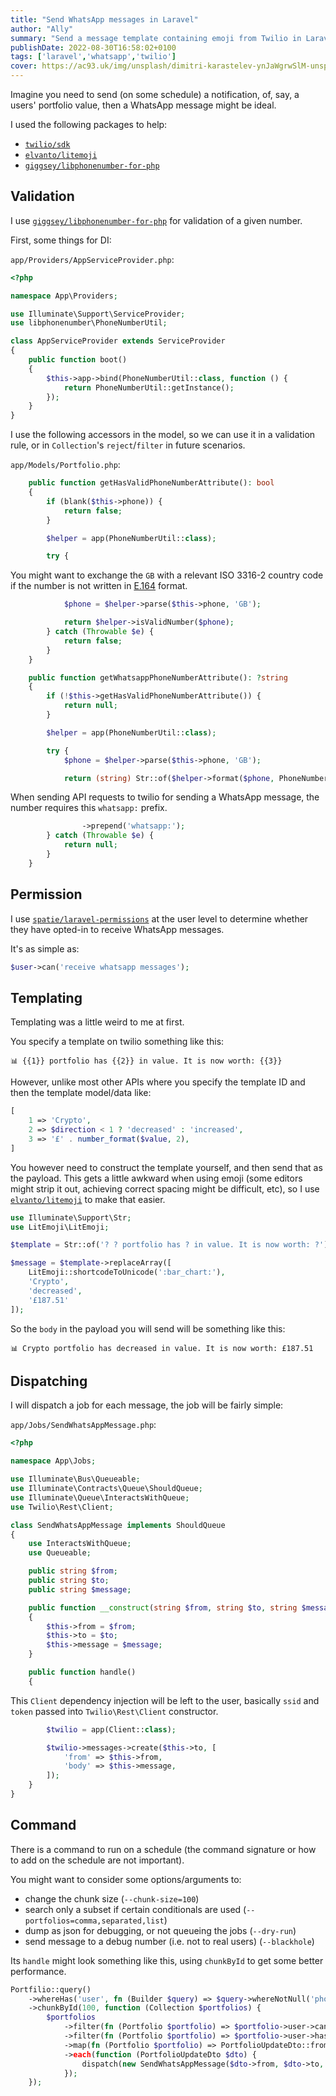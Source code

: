 ```yaml
---
title: "Send WhatsApp messages in Laravel"
author: "Ally"
summary: "Send a message template containing emoji from Twilio in Laravel"
publishDate: 2022-08-30T16:58:02+0100
tags: ['laravel','whatsapp','twilio']
cover: https://ac93.uk/img/unsplash/dimitri-karastelev-ynJaWgrwSlM-unsplash.jpg
---
```


Imagine you need to send (on some schedule) a notification, of, say, a users' portfolio value, then a WhatsApp message might be ideal.

I used the following packages to help:

* [`twilio/sdk`](https://packagist.org/packages/twilio/sdk)
* [`elvanto/litemoji`](https://packagist.org/packages/elvanto/litemoji)
* [`giggsey/libphonenumber-for-php`](https://packagist.org/packages/giggsey/libphonenumber-for-php)

## Validation

I use [`giggsey/libphonenumber-for-php`](https://packagist.org/packages/giggsey/libphonenumber-for-php) for validation of a given number.

First, some things for DI:

`app/Providers/AppServiceProvider.php`:

```php
<?php

namespace App\Providers;

use Illuminate\Support\ServiceProvider;
use libphonenumber\PhoneNumberUtil;

class AppServiceProvider extends ServiceProvider
{
    public function boot()
    {
        $this->app->bind(PhoneNumberUtil::class, function () {
            return PhoneNumberUtil::getInstance();
        });
    }
}
```

I use the following accessors in the model, so we can use it in a validation rule, or in `Collection`'s `reject`/`filter` in future scenarios.

`app/Models/Portfolio.php`:

```php
    public function getHasValidPhoneNumberAttribute(): bool
    {
        if (blank($this->phone)) {
            return false;
        }

        $helper = app(PhoneNumberUtil::class);

        try {
```

You might want to exchange the `GB` with a relevant ISO 3316-2 country code if the number is not written in [E.164](https://www.twilio.com/docs/glossary/what-e164) format.  

```php
            $phone = $helper->parse($this->phone, 'GB');

            return $helper->isValidNumber($phone);
        } catch (Throwable $e) {
            return false;
        }
    }

    public function getWhatsappPhoneNumberAttribute(): ?string
    {
        if (!$this->getHasValidPhoneNumberAttribute()) {
            return null;
        }

        $helper = app(PhoneNumberUtil::class);

        try {
            $phone = $helper->parse($this->phone, 'GB');

            return (string) Str::of($helper->format($phone, PhoneNumberFormat::E164))
```

When sending API requests to twilio for sending a WhatsApp message, the number requires this `whatsapp:` prefix.

```php
                ->prepend('whatsapp:');
        } catch (Throwable $e) {
            return null;
        }
    }
```


## Permission

I use [`spatie/laravel-permissions`](https://packagist.org/packages/spatie/laravel-permission) at the user level to determine whether they have opted-in to receive WhatsApp messages.

It's as simple as:

```php
$user->can('receive whatsapp messages');
```

## Templating

Templating was a little weird to me at first.

You specify a template on twilio something like this:

```text
📊 {{1}} portfolio has {{2}} in value. It is now worth: {{3}}
```

However, unlike most other APIs where you specify the template ID and then the template model/data like:

```php
[
    1 => 'Crypto',
    2 => $direction < 1 ? 'decreased' : 'increased',
    3 => '£' . number_format($value, 2),
]
```

You however need to construct the template yourself, and then send that as the payload. This gets a little awkward when using emoji (some editors might strip it out, achieving correct spacing might be difficult, etc), so I use [`elvanto/litemoji`](https://packagist.org/packages/elvanto/litemoji) to make that easier.

```php
use Illuminate\Support\Str;
use LitEmoji\LitEmoji;

$template = Str::of('? ? portfolio has ? in value. It is now worth: ?');

$message = $template->replaceArray([
    LitEmoji::shortcodeToUnicode(':bar_chart:'),
    'Crypto',
    'decreased',
    '£187.51'
]);
```

So the `body` in the payload you will send will be something like this:

```text
📊 Crypto portfolio has decreased in value. It is now worth: £187.51
```

## Dispatching

I will dispatch a job for each message, the job will be fairly simple:

`app/Jobs/SendWhatsAppMessage.php`:

```php
<?php

namespace App\Jobs;

use Illuminate\Bus\Queueable;
use Illuminate\Contracts\Queue\ShouldQueue;
use Illuminate\Queue\InteractsWithQueue;
use Twilio\Rest\Client;

class SendWhatsAppMessage implements ShouldQueue
{
    use InteractsWithQueue;
    use Queueable;

    public string $from;
    public string $to;
    public string $message;

    public function __construct(string $from, string $to, string $message)
    {
        $this->from = $from;
        $this->to = $to;
        $this->message = $message;
    }

    public function handle()
    {
```

This `Client` dependency injection will be left to the user, basically `ssid` and `token` passed into `Twilio\Rest\Client` constructor.

```php
        $twilio = app(Client::class);

        $twilio->messages->create($this->to, [
            'from' => $this->from,
            'body' => $this->message,
        ]);
    }
}
```

## Command

There is a command to run on a schedule (the command signature or how to add on the schedule are not important).

You might want to consider some options/arguments to:

* change the chunk size (`--chunk-size=100`)
* search only a subset if certain conditionals are used (`--portfolios=comma,separated,list`)
* dump as json for debugging, or not queueing the jobs (`--dry-run`)
* send message to a debug number (i.e. not to real users) (`--blackhole`)

Its `handle` might look something like this, using `chunkById` to get some better performance.

```php
Portfilio::query()
    ->whereHas('user', fn (Builder $query) => $query->whereNotNull('phone'))
    ->chunkById(100, function (Collection $portfolios) {
        $portfolios
            ->filter(fn (Portfolio $portfolio) => $portfolio->user->can('receive whatsapp messages'))
            ->filter(fn (Portfolio $portfolio) => $portfolio->user->has_valid_phone_number)
            ->map(fn (Portfolio $portfolio) => PortfolioUpdateDto::fromPortfolio($portfolio))
            ->each(function (PortfolioUpdateDto $dto) {
                dispatch(new SendWhatsAppMessage($dto->from, $dto->to, $dto->message));
            });
    });
```
